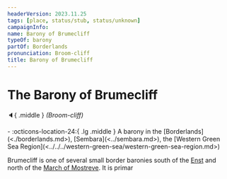 ```yaml
---
headerVersion: 2023.11.25
tags: [place, status/stub, status/unknown]
campaignInfo:
name: Barony of Brumecliff
typeOf: barony
partOf: Borderlands
pronunciation: Broom-cliff
title: Barony of Brumecliff
---
```

# The Barony of Brumecliff
:speaker:{ .middle } *(Broom-cliff)*  
<div class="grid cards ext-narrow-margin ext-one-column" markdown>
-    :octicons-location-24:{ .lg .middle } A barony in the [Borderlands](<./borderlands.md>), [Sembara](<../sembara.md>), the [Western Green Sea Region](<../../../western-green-sea/western-green-sea-region.md>)  
</div>


Brumecliff is one of several small border baronies south of the [Enst](<../../rivers/wistel-enst-watershed/enst.md>) and north of the [March of Mostreve](<./march-of-mostreve.md>). It is primar